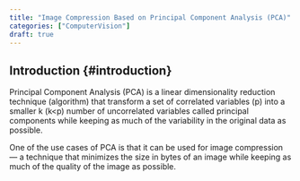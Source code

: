 ```yaml
---
title: "Image Compression Based on Principal Component Analysis (PCA)"
categories: ["ComputerVision"]
draft: true
---
```


## Introduction {#introduction}

Principal Component Analysis (PCA) is a linear dimensionality reduction technique (algorithm) that transform a set of correlated variables (p) into a smaller k (k<p) number of uncorrelated variables called principal components while keeping as much of the variability in the original data as possible.

One of the use cases of PCA is that it can be used for image compression — a technique that minimizes the size in bytes of an image while keeping as much of the quality of the image as possible.
